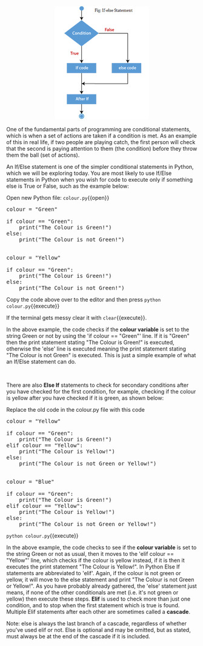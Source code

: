 <p align="center">
    <img src="./assets/ifelse.png" alt="If-else Statement" width="250" class="center"/>
</p>

One of the fundamental parts of programming are conditional statements, which is when a set of actions are taken if a condition is met. As an example of this in real life, if two people are playing catch, the first person will check that the second is paying attention to them (the condition) before they throw them the ball (set of actions). 

An If/Else statement is one of the simpler conditional statements in Python, which we will be exploring today. You are most likely to use If/Else statements in Python when you wish for code to execute only if something else is True or False, such as the example below:

Open new Python file: `colour.py`{{open}}

<pre class="file" data-filename="colour.py" data-target="replace">
colour = "Green"

if colour == "Green":
    print("The Colour is Green!")
else:
    print("The Colour is not Green!")


colour = "Yellow"

if colour == "Green":
    print("The Colour is Green!")
else:
    print("The Colour is not Green!")
</pre>

Copy the code above over to the editor and then press
`python colour.py`{{execute}}

If the terminal gets messy clear it with `clear`{{execute}}.

In the above example, the code checks if the **colour variable** is set to the string Green or not  by using the 'if colour == "Green"' line. If it is "Green" then the print statement stating "The Colour is Green!" is executed, otherwise the 'else' line is executed meaning the print statement stating "The Colour is not Green" is executed. This is just a simple example of what an If/Else statement can do.

</br>

There are also **Else If** statements to check for secondary conditions after you have checked for the first condition, for example, checking if the colour is yellow after you have checked if it is green, as shown below:

Replace the old code in the colour.py file with this code

<pre class="file" data-filename="colour.py" data-target="replace">
colour = "Yellow"

if colour == "Green":
    print("The Colour is Green!")
elif colour == "Yellow":
    print("The Colour is Yellow!")
else:
    print("The Colour is not Green or Yellow!")


colour = "Blue"

if colour == "Green":
    print("The Colour is Green!")
elif colour == "Yellow":
    print("The Colour is Yellow!")
else:
    print("The Colour is not Green or Yellow!")
</pre>

`python colour.py`{{execute}}

In the above example, the code checks to see if the **colour variable** is set to the string Green or not as usual, then it moves to the 'elif colour == "Yellow"' line, which checks if the colour is yellow instead, if it is then it executes the print statement "The Colour is Yellow!". In Python Else If statements are abbreviated to 'elif'. Again, if the colour is not green or yellow, it will move to the else statement and print "The Colour is not Green or Yellow!". As you have probably already gathered, the 'else' statement just means, if none of the other conditionals are met (i.e. it's not green or yellow) then execute these steps. **Elif** is used to check more than just one condition, and to stop when the first statement which is true is found. Multiple Elif statements after each other are sometimes called a **cascade**.

Note: else is always the last branch of a cascade, regardless of whether you've used elif or not. Else is optional and may be omitted, but as stated, must always be at the end of the cascade if it is included.